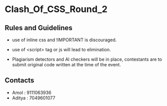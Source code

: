 # Clash_Of_CSS_Round_2

## Rules and Guidelines

- use of inline css and !IMPORTANT is discouraged.

- use of \<script\> tag or js will lead to elimination.

- Plagiarism detectors and AI checkers will be in place, contestants are to submit original code written at the time of the event.

## Contacts

- Amol : 9111063936
- Aditya : 7049601077
